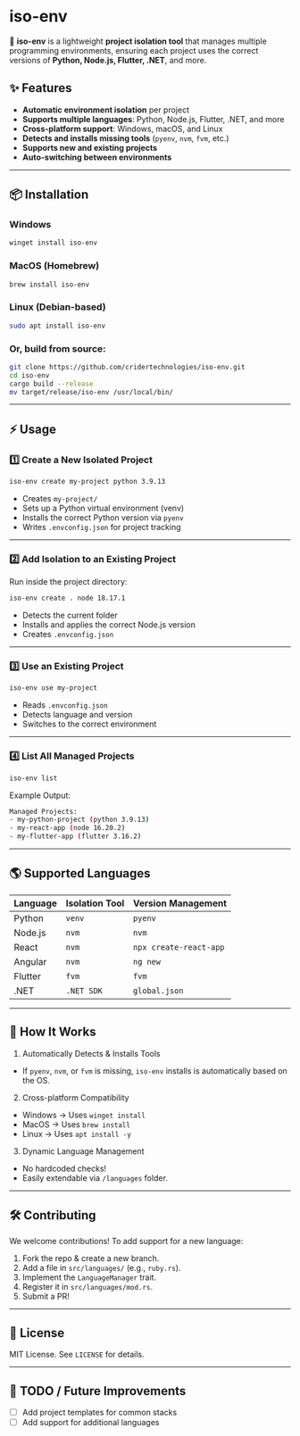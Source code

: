 # iso-env

🚀 **iso-env** is a lightweight **project isolation tool** that manages multiple programming environments, ensuring each project uses the correct versions of **Python, Node.js, Flutter, .NET**, and more.

## ✨ Features
- **Automatic environment isolation** per project
- **Supports multiple languages**: Python, Node.js, Flutter, .NET, and more
- **Cross-platform support**: Windows, macOS, and Linux
- **Detects and installs missing tools** (`pyenv`, `nvm`, `fvm`, etc.)
- **Supports new and existing projects**
- **Auto-switching between environments**

---

## 📦 Installation

### **Windows**
```sh
winget install iso-env
```

### **MacOS (Homebrew)**
```sh
brew install iso-env
```

### **Linux (Debian-based)**
```sh
sudo apt install iso-env
```

### Or, build from source:
```sh
git clone https://github.com/cridertechnologies/iso-env.git
cd iso-env
cargo build --release
mv target/release/iso-env /usr/local/bin/
```

---

## ⚡ Usage

### 1️⃣ Create a New Isolated Project
```sh
iso-env create my-project python 3.9.13
```

- Creates `my-project/`
- Sets up a Python virtual environment (venv)
- Installs the correct Python version via `pyenv`
- Writes `.envconfig.json` for project tracking

---

### 2️⃣ Add Isolation to an Existing Project
Run inside the project directory:
```sh
iso-env create . node 18.17.1
```

- Detects the current folder
- Installs and applies the correct Node.js version
- Creates `.envconfig.json`

---

### 3️⃣ Use an Existing Project
```sh
iso-env use my-project
```

- Reads `.envconfig.json`
- Detects language and version
- Switches to the correct environment

---

### 4️⃣ List All Managed Projects
```sh
iso-env list
```

Example Output:
```sh
Managed Projects:
- my-python-project (python 3.9.13)
- my-react-app (node 16.20.2)
- my-flutter-app (flutter 3.16.2)
```

---

## 🌎 Supported Languages

|Language|Isolation Tool|Version Management|
|--------|--------------|------------------|
| Python | `venv`       | `pyenv`          |
| Node.js| `nvm`        | `nvm`            |
| React  | `nvm`        | `npx create-react-app`|
| Angular| `nvm`        | `ng new`         |
| Flutter| `fvm`        | `fvm`            |
| .NET   | `.NET SDK`   | `global.json`    |

---

## 🔧 How It Works
1. Automatically Detects & Installs Tools
 - If `pyenv`, `nvm`, or `fvm` is missing, `iso-env` installs is automatically based on the OS.
2. Cross-platform Compatibility
 - Windows → Uses `winget install`
 - MacOS → Uses `brew install`
 - Linux → Uses `apt install -y`
3. Dynamic Language Management
 - No hardcoded checks!
 - Easily extendable via `/languages` folder.

---

## 🛠️ Contributing
We welcome contributions! To add support for a new language:

 1. Fork the repo & create a new branch.
 2. Add a file in `src/languages/` (e.g., `ruby.rs`).
 3. Implement the `LanguageManager` trait.
 4. Register it in `src/languages/mod.rs`.
 5. Submit a PR!

---

## 📝 License
MIT License. See `LICENSE` for details.

---

## 🎯 TODO / Future Improvements

 - [ ] Add project templates for common stacks
 - [ ] Add support for additional languages